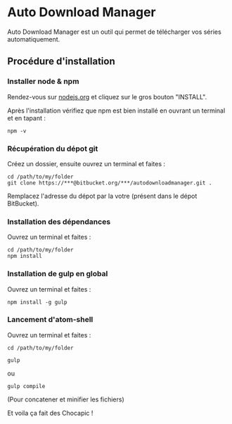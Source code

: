 # Auto Download Manager

Auto Download Manager est un outil qui permet de télécharger vos séries automatiquement.

## Procédure d'installation

### Installer node & npm

Rendez-vous sur [nodejs.org](https://nodejs.org/) et cliquez sur le gros bouton "INSTALL".

Après l'installation vérifiez que npm est bien installé en ouvrant un terminal et en tapant :

	npm -v

### Récupération du dépot git

Créez un dossier, ensuite ouvrez un terminal et faites :

	cd /path/to/my/folder
	git clone https://***@bitbucket.org/***/autodownloadmanager.git .
	
Remplacez l'adresse du dépot par la votre (présent dans le dépot BitBucket). 

### Installation des dépendances

Ouvrez un terminal et faites :
	
	cd /path/to/my/folder
	npm install

### Installation de gulp en global

Ouvrez un terminal et faites :

	npm install -g gulp

### Lancement d'atom-shell

Ouvrez un terminal et faites :

	cd /path/to/my/folder

	gulp

ou

	gulp compile

(Pour concatener et minifier les fichiers)	

Et voila ça fait des Chocapic !

